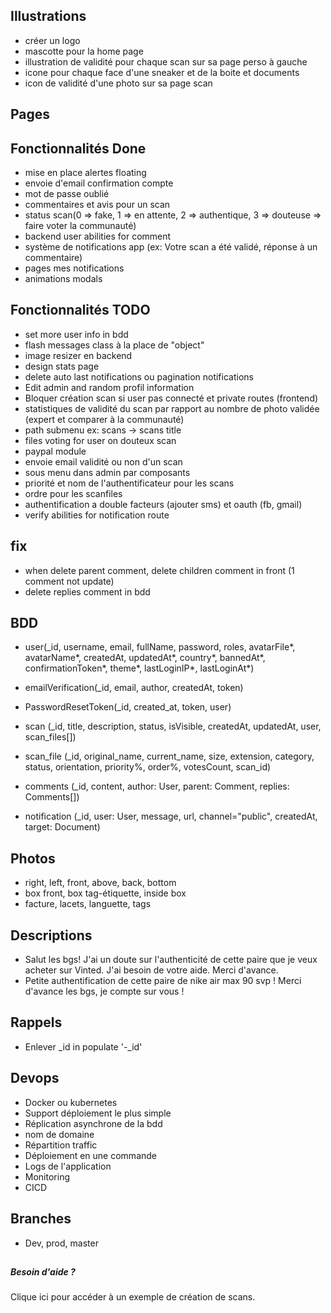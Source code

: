 ## Illustrations
- créer un logo
- mascotte pour la home page
- illustration de validité pour chaque scan sur sa page perso à gauche
- icone pour chaque face d'une sneaker et de la boite et documents
- icon de validité d'une photo sur sa page scan

## Pages

## Fonctionnalités Done
- mise en place alertes floating
- envoie d'email confirmation compte
- mot de passe oublié
- commentaires et avis pour un scan
- status scan(0 => fake, 1 => en attente, 2 => authentique, 3 => douteuse => faire voter la communauté)
- backend user abilities for comment
- système de notifications app (ex: Votre scan a été validé, réponse à un commentaire)
- pages mes notifications
- animations modals

## Fonctionnalités TODO
- set more user info in bdd
- flash messages class à la place de "object"
- image resizer en backend
- design stats page
- delete auto last notifications ou pagination notifications
- Edit admin and random profil information
- Bloquer création scan si user pas connecté et private routes (frontend)
- statistiques de validité du scan par rapport au nombre de photo validée (expert et comparer à la communauté)
- path submenu ex: scans -> scans title
- files voting for user on douteux scan
- paypal module
- envoie email validité ou non d'un scan
- sous menu dans admin par composants
- priorité et nom de l'authentificateur pour les scans
- ordre pour les scanfiles
- authentification a double facteurs (ajouter sms) et oauth (fb, gmail)
- verify abilities for notification route

## fix
- when delete parent comment, delete children comment in front (1 comment not update)
- delete replies comment in bdd

## BDD
- user(_id, username, email, fullName, password, roles, avatarFile*, avatarName*, createdAt, updatedAt*, country*, bannedAt*, confirmationToken*, theme*, lastLoginIP*,
  lastLoginAt*)
  
- emailVerification(_id, email, author, createdAt, token)

- PasswordResetToken(_id, created_at, token, user)
  
- scan (_id, title, description, status, isVisible, createdAt, updatedAt, user, scan_files[])
  
- scan_file (_id, original_name, current_name, size, extension, category, status, orientation, priority%, order%, votesCount, scan_id)

- comments (_id, content, author: User, parent: Comment, replies: Comments[])

- notification (_id, user: User, message, url, channel="public", createdAt, target: Document)

## Photos
- right, left, front, above, back, bottom
- box front, box tag-étiquette, inside box
- facture, lacets, languette, tags

## Descriptions
- Salut les bgs! J'ai un doute sur l'authenticité de cette paire que je veux acheter sur Vinted. J'ai besoin de votre aide. Merci d'avance.
- Petite authentification de cette paire de nike air max 90 svp ! Merci d'avance les bgs, je compte sur vous !
  
## Rappels
- Enlever _id in populate  '-_id'

## Devops
- Docker ou kubernetes
- Support déploiement le plus simple
- Réplication asynchrone de la bdd
- nom de domaine
- Répartition traffic
- Déploiement en une commande
- Logs de l'application
- Monitoring
- CICD

## Branches
- Dev, prod, master

## 
<div>
<h5 className="h5 mb2">Besoin d'aide ?</h5>
<p className="text-light">
<a className="underline">Clique ici</a> pour accéder à un exemple
de création de scans.
</p>
</div>